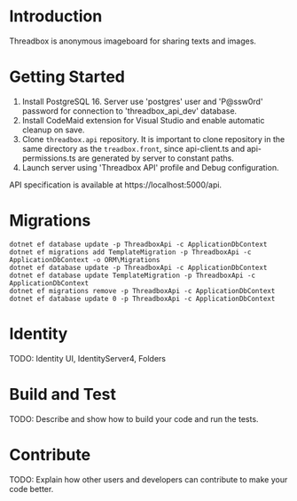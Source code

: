 # Introduction 

Threadbox is anonymous imageboard for sharing texts and images.

# Getting Started

1. Install PostgreSQL 16. Server use 'postgres' user and 'P@ssw0rd' password for connection to 'threadbox_api_dev' database.
2. Install CodeMaid extension for Visual Studio and enable automatic cleanup on save.
3. Clone `threadbox.api` repository. It is important to clone repository in the same directory as the `treadbox.front`, since api-client.ts and api-permissions.ts are generated by server to constant paths.
4. Launch server using 'Threadbox API' profile and Debug configuration.

API specification is available at https://localhost:5000/api.

# Migrations

```
dotnet ef database update -p ThreadboxApi -c ApplicationDbContext
dotnet ef migrations add TemplateMigration -p ThreadboxApi -c ApplicationDbContext -o ORM\Migrations
dotnet ef database update -p ThreadboxApi -c ApplicationDbContext
dotnet ef database update TemplateMigration -p ThreadboxApi -c ApplicationDbContext
dotnet ef migrations remove -p ThreadboxApi -c ApplicationDbContext
dotnet ef database update 0 -p ThreadboxApi -c ApplicationDbContext
```

# Identity

TODO: Identity UI, IdentityServer4, Folders

# Build and Test

TODO: Describe and show how to build your code and run the tests. 

# Contribute

TODO: Explain how other users and developers can contribute to make your code better.
